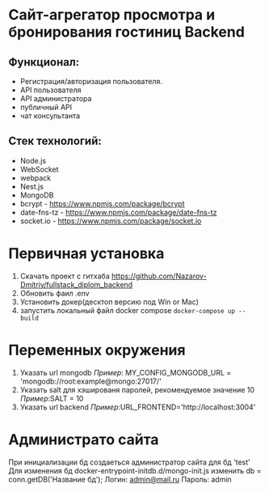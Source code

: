 # Cайт-агрегатор просмотра и бронирования гостиниц Backend

## Функционал:
* Регистрация/авторизация пользователя. 
* API пользователя
* API администратора
* публичный API
* чат консультанта

## Стек технологий:
* Node.js
* WebSocket
* webpack
* Nest.js
* MongoDB
* bcrypt - https://www.npmjs.com/package/bcrypt
* date-fns-tz - https://www.npmjs.com/package/date-fns-tz
* socket.io - https://www.npmjs.com/package/socket.io


# Первичная установка
1. Скачать проект с гитхаба https://github.com/Nazarov-Dmitriy/fullstack_diplom_backend
2. Обновить фаил .env
3. Установить докер(десктоп версию под Win or Mac)
3. запустить локальный файл docker compose  `docker-compose up --build `

# Переменных окружения
1. Указать url mongodb
*Пример*: MY_CONFIG_MONGODB_URL = 'mongodb://root:example@mongo:27017/'
2. Указать salt для хэшированя паролей, рекомендуемое значение 10
*Пример*:SALT = 10
3. Указать url backend 
*Пример*:URL_FRONTEND='http://localhost:3004'

# Администрато сайта
При инициализации бд создаеться администратор сайта для бд 'test'
Для изменения бд docker-entrypoint-initdb.d/mongo-init.js изменить db = conn.getDB('Название бд');
Логин: admin@mail.ru
Пароль: admin



